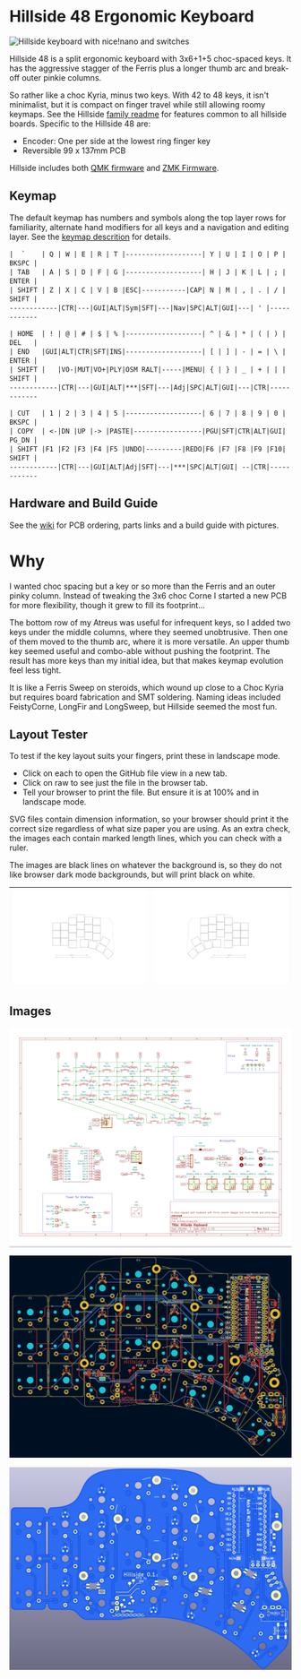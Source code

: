 # Hillside 48 Ergonomic Keyboard

![Hillside keyboard with nice!nano and switches](https://github.com/mmccoyd/hillside/wiki/image/48/hill48_photo.png)

Hillside 48 is a split ergonomic keyboard with 3x6+1+5 choc-spaced keys. 
It has the aggressive stagger of the Ferris plus
  a longer thumb arc and break-off outer pinkie columns.

So rather like a choc Kyria, minus two keys. 
With 42 to 48 keys, it isn't minimalist,
  but it is compact on finger travel while still allowing roomy keymaps.
See the Hillside [family readme](../README.md) for features common to all hillside boards. Specific to the Hillside 48 are: 

* Encoder: One per side at the lowest ring finger key
* Reversible 99 x 137mm PCB

Hillside includes both 
 [QMK firmware](https://github.com/qmk/qmk_firmware/tree/master/keyboards/hillside)
 and [ZMK Firmware](https://github.com/mmccoyd/zmk-config).

## Keymap
The default keymap has numbers and symbols along the top layer rows for familiarity, alternate hand modifiers for all keys and a navigation and editing layer. See the [keymap descrition](https://github.com/qmk/qmk_firmware/tree/master/keyboards/hillside/48/keymaps/default) for details.

```
|  `    | Q | W | E | R | T |-------------------| Y | U | I | O | P | BKSPC |
| TAB   | A | S | D | F | G |-------------------| H | J | K | L | ; | ENTER |
| SHIFT | Z | X | C | V | B |ESC|-----------|CAP| N | M | , | . | / | SHIFT |
------------|CTR|---|GUI|ALT|Sym|SFT|---|Nav|SPC|ALT|GUI|---| ' |------------
```
```
| HOME  | ! | @ | # | $ | % |-------------------| ^ | & | * | ( | ) | DEL   |
| END   |GUI|ALT|CTR|SFT|INS|-------------------| [ | ] | - | = | \ | ENTER |
| SHIFT |   |VO-|MUT|VO+|PLY|OSM RALT|-----|MENU| { | } | _ | + | | | SHIFT |
------------|CTR|---|GUI|ALT|***|SFT|---|Adj|SPC|ALT|GUI|---|CTR|------------
```
```
| CUT   | 1 | 2 | 3 | 4 | 5 |-------------------| 6 | 7 | 8 | 9 | 0 | BKSPC |
| COPY  | <-|DN |UP |-> |PASTE|-----------------|PGU|SFT|CTR|ALT|GUI| PG_DN |
| SHIFT |F1 |F2 |F3 |F4 |F5 |UNDO|---------|REDO|F6 |F7 |F8 |F9 |F10| SHIFT |
------------|CTR|---|GUI|ALT|Adj|SFT|---|***|SPC|ALT|GUI| --|CTR|------------
```


## Hardware and Build Guide

See the [wiki](https://github.com/mmccoyd/hillside/wiki)
  for PCB ordering, parts links and a build guide with pictures.

# Why

I wanted choc spacing but a key or so more than the Ferris and an outer pinky column. Instead of tweaking the 3x6 choc Corne I started a new PCB for more flexibility, though it grew to fill its footprint...

The bottom row of my Atreus was useful for infrequent keys, so I added two keys under the middle columns, where they seemed unobtrusive. Then one of them moved to the thumb arc, where it is more versatile. An upper thumb key seemed useful and combo-able without pushing the footprint. The result has more keys than my initial idea, but that makes keymap evolution feel less tight. 

It is like a Ferris Sweep on steroids, which wound up close to a Choc Kyria but requires board fabrication and SMT soldering.
Naming ideas included FeistyCorne, LongFir and LongSweep, but Hillside seemed the most fun.


## Layout Tester

To test if the key layout suits your fingers,
 print these in landscape mode. 
 
  - Click on each to open the GitHub file view in a new tab. 
  - Click on raw to see just the file in the browser tab.
  - Tell your browser to print the file. But ensure it is at 100% and in landscape mode.
  
SVG files contain dimension information, so your browser should print it the correct size regardless of what size paper you are using.
As an extra check, the images each contain marked length lines, which you can check with a ruler.

The images are black lines on whatever the background is, so they do not like browser dark mode backgrounds, but will print black on white.

| ![switches](doc/image/hillside-switches_left.svg "Switch Layout Left") | ![switches](doc/image/hillside-switches_right.svg "Switch Layout Right") |
|---|---|


## Images

<div style="background-color:#DCDCDC;">

![Schematic](doc/image/hillside-schema.svg "Schematic")
</div>

![pcb](doc/image/hillside-board.png "PCB")

![render](doc/image/hillside-front.png "Front Render")

